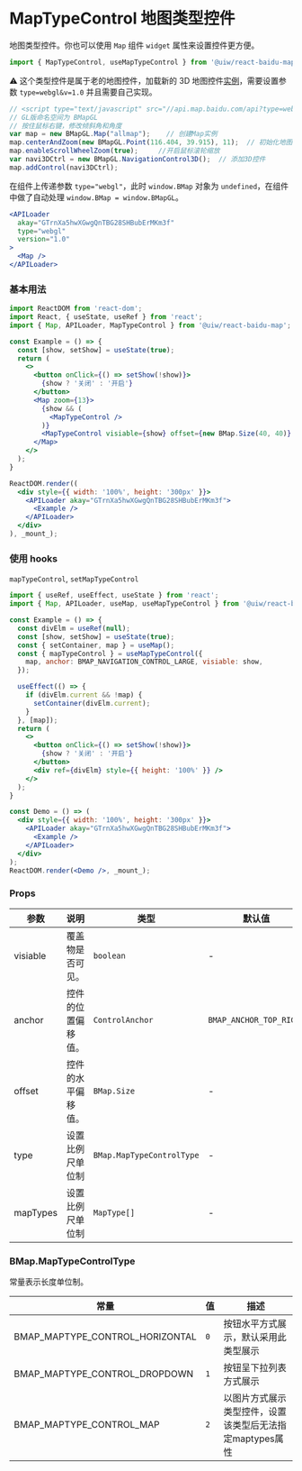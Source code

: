 MapTypeControl 地图类型控件
===

地图类型控件。你也可以使用 `Map` 组件 `widget` 属性来设置控件更方便。

```jsx
import { MapTypeControl, useMapTypeControl } from '@uiw/react-baidu-map';
```

⚠️ 这个类型控件是属于老的地图控件，加载新的 3D 地图控件[实例](http://lbsyun.baidu.com/jsdemo.htm#webgl2_1)，需要设置参数 `type=webgl&v=1.0` 并且需要自己实现。

```js
// <script type="text/javascript" src="//api.map.baidu.com/api?type=webgl&v=1.0&ak=您的密钥"></script>
// GL版命名空间为 BMapGL
// 按住鼠标右键，修改倾斜角和角度
var map = new BMapGL.Map("allmap");    // 创建Map实例
map.centerAndZoom(new BMapGL.Point(116.404, 39.915), 11);  // 初始化地图,设置中心点坐标和地图级别
map.enableScrollWheelZoom(true);     //开启鼠标滚轮缩放
var navi3DCtrl = new BMapGL.NavigationControl3D();  // 添加3D控件
map.addControl(navi3DCtrl);
```

在组件上传递参数 `type="webgl"`，此时 `window.BMap` 对象为 `undefined`，在组件中做了自动处理 `window.BMap = window.BMapGL`。

```jsx
<APILoader
  akay="GTrnXa5hwXGwgQnTBG28SHBubErMKm3f"
  type="webgl"
  version="1.0"
>
  <Map />
</APILoader>
```

### 基本用法

<!--rehype:bgWhite=true&noScroll=true&codeSandbox=true&codePen=true-->
```jsx
import ReactDOM from 'react-dom';
import React, { useState, useRef } from 'react';
import { Map, APILoader, MapTypeControl } from '@uiw/react-baidu-map';

const Example = () => {
  const [show, setShow] = useState(true);
  return (
    <>
      <button onClick={() => setShow(!show)}>
        {show ? '关闭' : '开启'}
      </button>
      <Map zoom={13}>
        {show && (
          <MapTypeControl />
        )}
        <MapTypeControl visiable={show} offset={new BMap.Size(40, 40)} anchor={BMAP_ANCHOR_TOP_RIGHT} />
      </Map>
    </>
  );
}

ReactDOM.render((
  <div style={{ width: '100%', height: '300px' }}>
    <APILoader akay="GTrnXa5hwXGwgQnTBG28SHBubErMKm3f">
      <Example />
    </APILoader>
  </div>
), _mount_);
```
<!--End-->


### 使用 hooks

`mapTypeControl`, `setMapTypeControl`

<!--rehype:bgWhite=true&codeSandbox=true&codePen=true-->
```jsx
import { useRef, useEffect, useState } from 'react';
import { Map, APILoader, useMap, useMapTypeControl } from '@uiw/react-baidu-map';

const Example = () => {
  const divElm = useRef(null);
  const [show, setShow] = useState(true);
  const { setContainer, map } = useMap();
  const { mapTypeControl } = useMapTypeControl({
    map, anchor: BMAP_NAVIGATION_CONTROL_LARGE, visiable: show,
  });

  useEffect(() => {
    if (divElm.current && !map) {
      setContainer(divElm.current);
    }
  }, [map]);
  return (
    <>
      <button onClick={() => setShow(!show)}>
        {show ? '关闭' : '开启'}
      </button>
      <div ref={divElm} style={{ height: '100%' }} />
    </>
  );
}

const Demo = () => (
  <div style={{ width: '100%', height: '300px' }}>
    <APILoader akay="GTrnXa5hwXGwgQnTBG28SHBubErMKm3f">
      <Example />
    </APILoader>
  </div>
);
ReactDOM.render(<Demo />, _mount_);
```
<!--End-->

### Props

| 参数 | 说明 | 类型 | 默认值 |
| ----- | ----- | ----- | ----- |
| visiable | 覆盖物是否可见。 | `boolean` | - |
| anchor | 控件的位置偏移值。| `ControlAnchor` | `BMAP_ANCHOR_TOP_RIGHT` |
| offset | 控件的水平偏移值。 | `BMap.Size` | - |
| type | 设置比例尺单位制 | `BMap.MapTypeControlType` | - |
| mapTypes | 设置比例尺单位制 | `MapType[]` | - |

### BMap.MapTypeControlType

常量表示长度单位制。

| 常量 | 值 | 描述 |
| ----- | ----- | ----- |
| BMAP_MAPTYPE_CONTROL_HORIZONTAL | `0` | 按钮水平方式展示，默认采用此类型展示 |
| BMAP_MAPTYPE_CONTROL_DROPDOWN | `1` | 按钮呈下拉列表方式展示 |
| BMAP_MAPTYPE_CONTROL_MAP | `2` | 以图片方式展示类型控件，设置该类型后无法指定maptypes属性 |